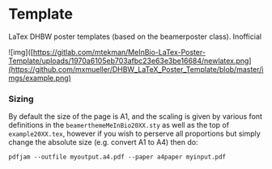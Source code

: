 
# Template

 LaTex DHBW poster templates (based on the beamerposter class). Inofficial

 ![img]([https://gitlab.com/mtekman/MeInBio-LaTex-Poster-Template/uploads/1970a6105eb703afbc23e63e3be16684/newlatex.png](https://github.com/mxmueller/DHBW_LaTeX_Poster_Template/blob/master/imgs/example.png)

### Sizing

  By default the size of the page is A1, and the scaling is given by various font definitions in the `beamerthemeMeInBio20XX.sty` as well as the top of `example20XX.tex`, however if you wish to perserve all proportions but simply change the absolute size (e.g. convert A1 to A4) then do:
  
  `pdfjam --outfile myoutput.a4.pdf --paper a4paper myinput.pdf `
  

  
